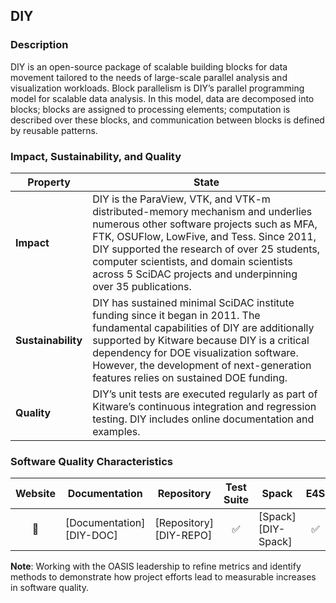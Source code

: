 ## DIY

### Description

DIY is an open-source package of scalable building blocks for data movement tailored to the needs of large-scale parallel analysis and visualization workloads. Block parallelism is DIY’s parallel programming model for scalable data analysis. In this model, data are decomposed into blocks; blocks are assigned to processing elements; computation is described over these blocks, and communication between blocks is defined by reusable patterns.

### Impact, Sustainability, and Quality

<table class="isq_table">
  <thead>
    <tr>
      <th>Property</th>
      <th style="text-align: center">State</th>
    </tr>
  </thead>
  <tbody>
    <tr>
      <td>
        <strong>Impact</strong>
      </td>
      <td>
        DIY is the ParaView, VTK, and VTK-m distributed-memory mechanism and underlies numerous other software projects such as MFA, FTK, OSUFlow, LowFive, and Tess. Since 2011, DIY supported the research of over 25 students, computer scientists, and domain scientists across 5 SciDAC projects and underpinning over 35 publications.
      </td>
    </tr>
    <tr>
      <td>
        <strong>Sustainability</strong>
      </td>
      <td>
        DIY has sustained minimal SciDAC institute funding since it began in 2011. The fundamental capabilities of DIY are additionally supported by Kitware because DIY is a critical dependency for DOE visualization software. However, the development of next-generation features relies on sustained DOE funding.
      </td>
    </tr>
    <tr>
      <td>
        <strong>Quality</strong>
      </td>
      <td>
        DIY’s unit tests are executed regularly as part of Kitware’s continuous integration and regression testing. DIY includes online documentation and examples.
      </td>
    </tr>
  </tbody>
</table>

### Software Quality Characteristics

<table class="status_table">
  <thead>
    <tr>
      <th style="text-align: center">Website</th>
      <th style="text-align: center">Documentation</th>
      <th style="text-align: center">Repository</th>
      <th style="text-align: center">Test Suite</th>
      <th style="text-align: center">Spack</th>
      <th style="text-align: center">E4S</th>
      <th style="text-align: center">Smoke Test</th>
    </tr>
  </thead>
  <tbody>
    <tr>
      <td style="text-align: center" markdown="span">🚫</td><!-- Website -->
      <td markdown="span">
        [Documentation][DIY-DOC]
      </td><!-- Documentation -->
      <td markdown="span">
        [Repository][DIY-REPO]
      </td><!-- Repository -->
      <td style="text-align: center" markdown="span">✅</td><!-- Test Suite -->
      <td markdown="span">
        [Spack][DIY-Spack]
      </td><!-- Spack -->
      <td style="text-align: center" markdown="span">✅</td><!-- E4S -->
      <td style="text-align: center" markdown="span">🚫</td><!-- Smoke Test -->
    </tr>
  </tbody>
</table>

**Note**: Working with the OASIS leadership to refine metrics and identify methods to demonstrate how project efforts lead to measurable increases in software quality.

[DIY-DOC]: https://diatomic.github.io/diy/
[DIY-REPO]: https://gitlab.kitware.com/diatomic/diy
[DIY-Spack]: https://github.com/spack/spack/tree/c3576f712d3a3abb7137d29d30c02f0c7e637122/var/spack/repos/builtin/packages/diy
